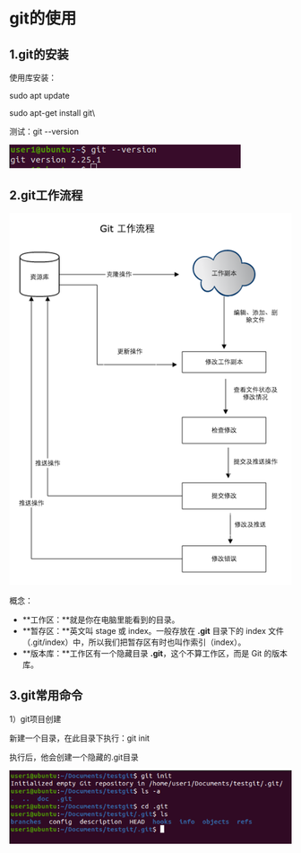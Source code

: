 # git的使用

## 1.git的安装



使用库安装：

sudo apt update

 sudo apt-get install git\

测试：git --version

![image-20211124170923927](image-20211124170923927.png)

## 2.git工作流程

![image-20211124172527115](image-20211124172527115.png)

概念：

- **工作区：**就是你在电脑里能看到的目录。
- **暂存区：**英文叫 stage 或 index。一般存放在 **.git** 目录下的 index 文件（.git/index）中，所以我们把暂存区有时也叫作索引（index）。
- **版本库：**工作区有一个隐藏目录 **.git**，这个不算工作区，而是 Git 的版本库。

## 3.git常用命令

1）git项目创建

新建一个目录，在此目录下执行：git init

执行后，他会创建一个隐藏的.git目录

![image-20211124173105570](image-20211124173105570.png)
